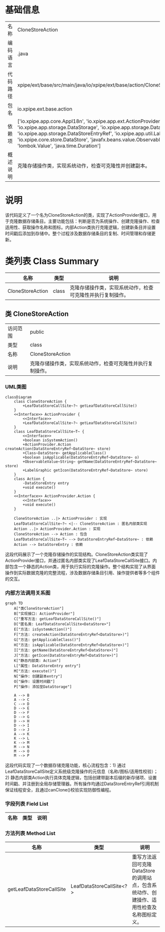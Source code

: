 # 基础信息

|      |      |
|------|------|
| 名称 | CloneStoreAction |
| 编码语言 | .java |
| 代码路径 | xpipe/ext/base/src/main/java/io/xpipe/ext/base/action/CloneStoreAction.java |
| 包名 | io.xpipe.ext.base.action |
| 依赖项 | ['io.xpipe.app.core.AppI18n', 'io.xpipe.app.ext.ActionProvider', 'io.xpipe.app.storage.DataStorage', 'io.xpipe.app.storage.DataStoreEntry', 'io.xpipe.app.storage.DataStoreEntryRef', 'io.xpipe.app.util.LabelGraphic', 'io.xpipe.core.store.DataStore', 'javafx.beans.value.ObservableValue', 'lombok.Value', 'java.time.Duration'] |
| 概述说明 | 克隆存储操作类，实现系统动作，检查可克隆性并创建副本。 |

# 说明

该代码定义了一个名为CloneStoreAction的类，实现了ActionProvider接口，用于克隆数据存储条目。主要功能包括：判断是否为系统操作、创建克隆操作、检查适用性、获取操作名称和图标。内部Action类执行克隆逻辑，创建新条目并设置时间戳后添加到存储中。整个过程涉及数据存储条目的复制、时间管理和存储更新。

# 类列表 Class Summary

| 名称   | 类型  | 说明 |
|-------|------|-------------|
| CloneStoreAction | class | 克隆存储操作类，实现系统动作，检查可克隆性并执行复制操作。 |



## 类 CloneStoreAction

|      |      |
|------|------|
| 访问范围 | public |
| 类型 | class |
| 名称 | CloneStoreAction |
| 说明 | 克隆存储操作类，实现系统动作，检查可克隆性并执行复制操作。 |


### UML类图

```mermaid
classDiagram
    class CloneStoreAction {
        +LeafDataStoreCallSite~?~ getLeafDataStoreCallSite()
    }
    <<Interface>> ActionProvider {
        <<Interface>>
        +LeafDataStoreCallSite~?~ getLeafDataStoreCallSite()
    }
    class LeafDataStoreCallSite~T~ {
        <<Interface>>
        +boolean isSystemAction()
        +ActionProvider.Action createAction(DataStoreEntryRef~DataStore~ store)
        +Class~DataStore~ getApplicableClass()
        +boolean isApplicable(DataStoreEntryRef~DataStore~ o)
        +ObservableValue~String~ getName(DataStoreEntryRef~DataStore~ store)
        +LabelGraphic getIcon(DataStoreEntryRef~DataStore~ store)
    }
    class Action {
        -DataStoreEntry entry
        +void execute()
    }
    <<Interface>> ActionProvider.Action {
        <<Interface>>
        +void execute()
    }

    CloneStoreAction ..|> ActionProvider : 实现
    LeafDataStoreCallSite~?~ <|-- CloneStoreAction : 匿名内部类实现
    Action ..|> ActionProvider.Action : 实现
    CloneStoreAction --> Action : 包含
    LeafDataStoreCallSite~T~ --> DataStoreEntryRef~DataStore~ : 依赖
    Action --> DataStoreEntry : 依赖
```

这段代码展示了一个克隆存储操作的实现结构。CloneStoreAction类实现了ActionProvider接口，并通过匿名内部类实现了LeafDataStoreCallSite接口。内部包含一个静态的Action类，用于执行实际的克隆操作。整个结构实现了从界面操作到实际数据克隆的完整流程，涉及数据存储条目引用、操作提供者等多个组件的交互。


### 内部方法调用关系图

```mermaid
graph TD
    A["类CloneStoreAction"]
    B["实现接口: ActionProvider"]
    C["重写方法: getLeafDataStoreCallSite()"]
    D["匿名类: LeafDataStoreCallSite<DataStore>"]
    E["方法: isSystemAction()"]
    F["方法: createAction(DataStoreEntryRef<DataStore>)"]
    G["方法: getApplicableClass()"]
    H["方法: isApplicable(DataStoreEntryRef<DataStore>)"]
    I["方法: getName(DataStoreEntryRef<DataStore>)"]
    J["方法: getIcon(DataStoreEntryRef<DataStore>)"]
    K["静态内部类: Action"]
    L["属性: DataStoreEntry entry"]
    M["方法: execute()"]
    N["操作: 创建副本entry"]
    O["操作: 设置时间戳"]
    P["操作: 添加至DataStorage"]

    A --> B
    A --> C
    C --> D
    D --> E
    D --> F
    D --> G
    D --> H
    D --> I
    D --> J
    A --> K
    K --> L
    K --> M
    M --> N
    M --> O
    M --> P
```

这段代码实现了一个数据存储克隆功能，核心流程包含：1) 通过LeafDataStoreCallSite定义系统级克隆操作的元信息（名称/图标/适用性校验）；2) 静态内部类Action执行具体克隆逻辑，包括创建带副本后缀的新存储项、设置时间戳、并注册到全局存储管理器。所有操作均通过DataStoreEntryRef引用机制保证线程安全，且通过canClone()校验实现防御性编程。

### 字段列表 Field List

| 名称  | 类型  | 说明 |
|-------|-------|------|

### 方法列表 Method List

| 名称  | 类型  | 说明 |
|-------|-------|------|
| getLeafDataStoreCallSite | LeafDataStoreCallSite<?> | 重写方法返回可克隆DataStore的调用站点，包含系统动作、创建操作、适用性检查及名称图标定义。 |




